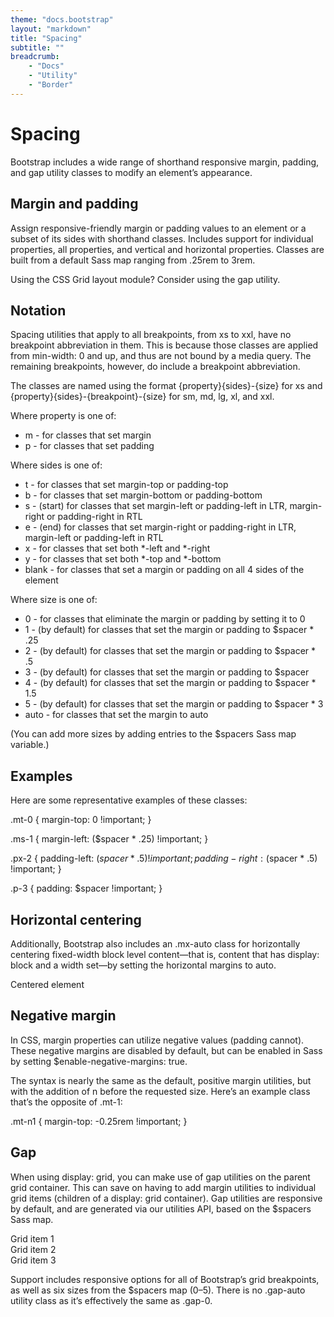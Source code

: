 ```yaml
---
theme: "docs.bootstrap"
layout: "markdown"
title: "Spacing"
subtitle: ""
breadcrumb:
    - "Docs"
    - "Utility"
    - "Border"
---
```


# Spacing
Bootstrap includes a wide range of shorthand responsive margin, padding, and gap utility classes to modify an element’s appearance.

## Margin and padding
Assign responsive-friendly margin or padding values to an element or a subset of its sides with shorthand classes. Includes support for individual properties, all properties, and vertical and horizontal properties. Classes are built from a default Sass map ranging from .25rem to 3rem.

Using the CSS Grid layout module? Consider using the gap utility.


## Notation
Spacing utilities that apply to all breakpoints, from xs to xxl, have no breakpoint abbreviation in them. This is because those classes are applied from min-width: 0 and up, and thus are not bound by a media query. The remaining breakpoints, however, do include a breakpoint abbreviation.

The classes are named using the format {property}{sides}-{size} for xs and {property}{sides}-{breakpoint}-{size} for sm, md, lg, xl, and xxl.

Where property is one of:

* m - for classes that set margin
* p - for classes that set padding

Where sides is one of:

* t - for classes that set margin-top or padding-top
* b - for classes that set margin-bottom or padding-bottom
* s - (start) for classes that set margin-left or padding-left in LTR, margin-right or padding-right in RTL
* e - (end) for classes that set margin-right or padding-right in LTR, margin-left or padding-left in RTL
* x - for classes that set both *-left and *-right
* y - for classes that set both *-top and *-bottom
* blank - for classes that set a margin or padding on all 4 sides of the element


Where size is one of:

* 0 - for classes that eliminate the margin or padding by setting it to 0
* 1 - (by default) for classes that set the margin or padding to $spacer * .25
* 2 - (by default) for classes that set the margin or padding to $spacer * .5
* 3 - (by default) for classes that set the margin or padding to $spacer
* 4 - (by default) for classes that set the margin or padding to $spacer * 1.5
* 5 - (by default) for classes that set the margin or padding to $spacer * 3
* auto - for classes that set the margin to auto

(You can add more sizes by adding entries to the $spacers Sass map variable.)


## Examples
Here are some representative examples of these classes:

.mt-0 {
  margin-top: 0 !important;
}

.ms-1 {
  margin-left: ($spacer * .25) !important;
}

.px-2 {
  padding-left: ($spacer * .5) !important;
  padding-right: ($spacer * .5) !important;
}

.p-3 {
  padding: $spacer !important;
}


## Horizontal centering
Additionally, Bootstrap also includes an .mx-auto class for horizontally centering fixed-width block level content—that is, content that has display: block and a width set—by setting the horizontal margins to auto.

<div class="mx-auto" style="width: 200px;">
  Centered element
</div>


## Negative margin
In CSS, margin properties can utilize negative values (padding cannot). These negative margins are disabled by default, but can be enabled in Sass by setting $enable-negative-margins: true.

The syntax is nearly the same as the default, positive margin utilities, but with the addition of n before the requested size. Here’s an example class that’s the opposite of .mt-1:

.mt-n1 {
  margin-top: -0.25rem !important;
}

## Gap
When using display: grid, you can make use of gap utilities on the parent grid container. This can save on having to add margin utilities to individual grid items (children of a display: grid container). Gap utilities are responsive by default, and are generated via our utilities API, based on the $spacers Sass map.

<div class="d-grid gap-3">
  <div class="p-2 bg-light border">Grid item 1</div>
  <div class="p-2 bg-light border">Grid item 2</div>
  <div class="p-2 bg-light border">Grid item 3</div>
</div>


Support includes responsive options for all of Bootstrap’s grid breakpoints, as well as six sizes from the $spacers map (0–5). There is no .gap-auto utility class as it’s effectively the same as .gap-0.
